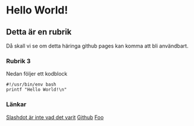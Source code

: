 # Hello World!

## Detta är en rubrik

Då skall vi se om detta häringa github pages kan komma att bli användbart.

### Rubrik 3

Nedan följer ett kodblock

    #!/usr/bin/env bash
    printf "Hello World!\n"

### Länkar

[Slashdot är inte vad det varit](https://slashdot.org)
[Github](https://github.com)
[Foo](html/foo.html)

